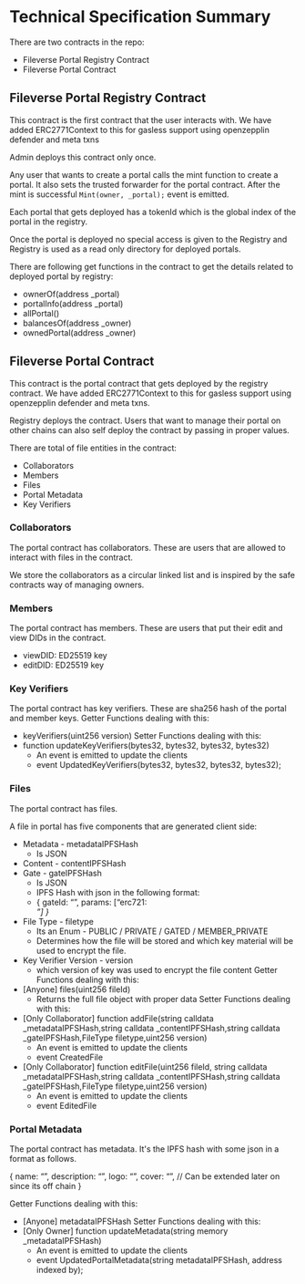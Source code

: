 # Technical Specification Summary

There are two contracts in the repo:
* Fileverse Portal Registry Contract
* Fileverse Portal Contract

## Fileverse Portal Registry Contract

This contract is the first contract that the user interacts with. We have added ERC2771Context to this for gasless support using openzepplin defender and meta txns 

Admin deploys this contract only once. 

Any user that wants to create a portal calls the mint function to create a portal. It also sets the trusted forwarder for the portal contract.
After the mint is successful `Mint(owner, _portal);` event is emitted. 

Each portal that gets deployed has a tokenId which is the global index of the portal in the registry.

Once the portal is deployed no special access is given to the Registry and Registry is used as a read only directory for deployed portals.

There are following get functions in the contract to get the details related to deployed portal by registry:
- ownerOf(address _portal)
- portalInfo(address _portal)
- allPortal()
- balancesOf(address _owner)
- ownedPortal(address _owner)

## Fileverse Portal Contract

This contract is the portal contract that gets deployed by the registry contract. We have added ERC2771Context to this for gasless support using openzepplin defender and meta txns.

Registry deploys the contract. Users that want to manage their portal on other chains can also self deploy the contract by passing in proper values.

There are total of file entities in the contract:
- Collaborators
- Members
- Files
- Portal Metadata
- Key Verifiers

### Collaborators

The portal contract has collaborators. These are users that are allowed to interact with files in the contract.

We store the collaborators as a circular linked list and is inspired by the safe contracts way of managing owners.

### Members
The portal contract has members. These are users that put their edit and view DIDs in the contract.
- viewDID: ED25519 key 
- editDID: ED25519 key 

### Key Verifiers

The portal contract has key verifiers. These are sha256 hash of the portal and member keys.
Getter Functions dealing with this:
- keyVerifiers(uint256 version)
Setter Functions dealing with this:
- function updateKeyVerifiers(bytes32, bytes32, bytes32, bytes32)
    - An event is emitted to update the clients
    - event UpdatedKeyVerifiers(bytes32, bytes32, bytes32, bytes32);

### Files

The portal contract has files. 

A file in portal has five components that are generated client side:
- Metadata - metadataIPFSHash
    - Is JSON
- Content - contentIPFSHash
- Gate - gateIPFSHash
    - Is JSON
    - IPFS Hash with json in the following format:
    - { gateId: “”, params: [“erc721:<address>”] }
- File Type - filetype
    - Its an Enum - PUBLIC / PRIVATE / GATED / MEMBER_PRIVATE
    - Determines how the file will be stored and which key material will be used to encrypt the file.
- Key Verifier Version - version 
    - which version of key was used to encrypt the file content
Getter Functions dealing with this:
- [Anyone] files(uint256 fileId)
    - Returns the full file object with proper data
Setter Functions dealing with this:
- [Only Collaborator] function addFile(string calldata _metadataIPFSHash,string calldata _contentIPFSHash,string calldata _gateIPFSHash,FileType filetype,uint256 version)
    - An event is emitted to update the clients
    - event CreatedFile
- [Only Collaborator] function editFile(uint256 fileId, string calldata _metadataIPFSHash,string calldata _contentIPFSHash,string calldata _gateIPFSHash,FileType filetype,uint256 version)
    - An event is emitted to update the clients
    - event EditedFile

### Portal Metadata

The portal contract has metadata. It's the IPFS hash with some json in a format as follows.

{
  name: “”,
  description: “”,
  logo: “”,
  cover: “”,
  // Can be extended later on since its off chain
}

Getter Functions dealing with this:
- [Anyone] metadataIPFSHash
Setter Functions dealing with this:
- [Only Owner] function updateMetadata(string memory _metadataIPFSHash)
    - An event is emitted to update the clients
    - event UpdatedPortalMetadata(string metadataIPFSHash, address indexed by);
